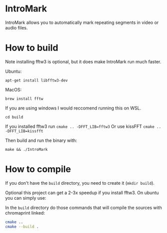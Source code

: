 # IntroMark
IntroMark allows you to automatically mark repeating segments in video or audio files.

# How to build
Note installing fftw3 is optional, but it does make IntroMark run much faster.

Ubuntu:
```
apt-get install libfftw3-dev
```

MacOS:
```
brew install fftw
```

If you are using windows I would reccomend running this on WSL.

```
cd build
```
If you installed fftw3 run ```cmake .. -DFFT_LIB=fftw3```
Or use kissFFT ```cmake .. -DFFT_LIB=kissfft```

Then build and run the binary with:
```
make && ./IntroMark
```


# How to compile
If you don't have the `build` directory, you need to create it (`mkdir build`).

Optional this project can get a 2-3x speedup if you install fftw3.
On ubuntu you can simply use:


In the `build` directory do those commands that will compile the sources with chromaprint linked:
```bash
cmake ..
cmake --build .
```
